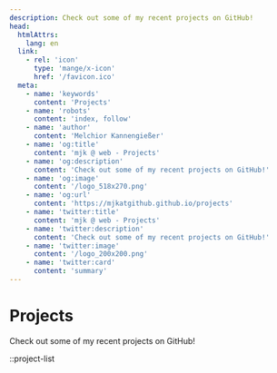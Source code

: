 ```yaml
---
description: Check out some of my recent projects on GitHub!
head:
  htmlAttrs:
    lang: en
  link:
    - rel: 'icon'
      type: 'mange/x-icon'
      href: '/favicon.ico'
  meta:
    - name: 'keywords'
      content: 'Projects'
    - name: 'robots'
      content: 'index, follow'
    - name: 'author'
      content: 'Melchior Kannengießer'
    - name: 'og:title'
      content: 'mjk @ web - Projects'
    - name: 'og:description'
      content: 'Check out some of my recent projects on GitHub!'
    - name: 'og:image'
      content: '/logo_518x270.png'
    - name: 'og:url'
      content: 'https://mjkatgithub.github.io/projects'
    - name: 'twitter:title'
      content: 'mjk @ web - Projects'
    - name: 'twitter:description'
      content: 'Check out some of my recent projects on GitHub!'
    - name: 'twitter:image'
      content: '/logo_200x200.png'
    - name: 'twitter:card'
      content: 'summary'
---
```

# Projects

Check out some of my recent projects on GitHub!

::project-list
